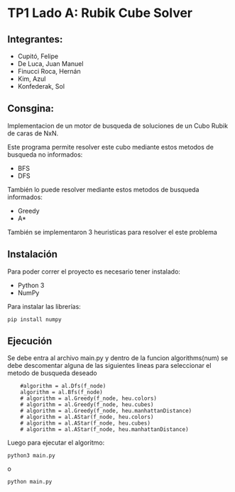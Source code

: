 # TP1 Lado A: Rubik Cube Solver

## Integrantes:
* Cupitó, Felipe
* De Luca, Juan Manuel
* Finucci Roca, Hernán
* Kim, Azul
* Konfederak, Sol

## Consgina:
Implementacion de un motor de busqueda de soluciones de un Cubo Rubik de caras de NxN.


Este programa permite resolver este cubo mediante estos metodos de busqueda no informados:
- BFS
- DFS

También lo puede resolver mediante estos metodos de busqueda informados:
- Greedy
- A*

También se implementaron 3 heuristicas para resolver el este problema

## Instalación
Para poder correr el proyecto es necesario tener instalado:
* Python 3
* NumPy

Para instalar las librerías:

```
pip install numpy
```

## Ejecución

Se debe entra al archivo main.py y dentro de la funcion algorithms(num) se debe descomentar alguna de las siguientes lineas para seleccionar 
el metodo de busqueda deseado

```
    #algorithm = al.Dfs(f_node)
    algorithm = al.Bfs(f_node)
    # algorithm = al.Greedy(f_node, heu.colors)
    # algorithm = al.Greedy(f_node, heu.cubes)
    # algorithm = al.Greedy(f_node, heu.manhattanDistance)
    # algorithm = al.AStar(f_node, heu.colors)
    # algorithm = al.AStar(f_node, heu.cubes)
    # algorithm = al.AStar(f_node, heu.manhattanDistance)
```
Luego para ejecutar el algoritmo:
```
python3 main.py
```
o
```
python main.py
